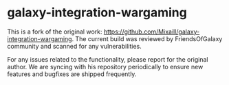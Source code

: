 # galaxy-integration-wargaming

This is a fork of the original work: https://github.com/Mixaill/galaxy-integration-wargaming. The current build was reviewed by FriendsOfGalaxy community and scanned for any vulnerabilities.

For any issues related to the functionality, please report for the original author. We are syncing with his repository periodically to ensure new features and bugfixes are shipped frequently.
